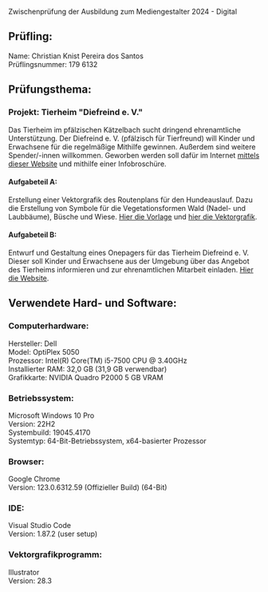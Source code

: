 
Zwischenprüfung der Ausbildung zum Mediengestalter 2024 - Digital

## Prüfling:
Name: Christian Knist Pereira dos Santos  
Prüflingsnummer: 179 6132

## Prüfungsthema:

### Projekt: Tierheim "Diefreind e. V."

Das Tierheim im pfälzischen Kätzelbach sucht dringend ehrenamtliche Unterstützung. Der Diefreind e. V. (pfälzisch für Tierfreund) will Kinder und Erwachsene für die regelmäßige Mithilfe gewinnen. Außerdem sind weitere Spender/-innen willkommen. Geworben werden soll dafür im Internet <a href="https://kriskaps.github.io/zwischenpruefung/teilaufgabe_b/index.html" target="_blank">mittels dieser Website</a> und mithilfe einer Infobroschüre.

#### Aufgabeteil A:

Erstellung einer Vektorgrafik des Routenplans für den Hundeauslauf. Dazu die Erstellung von Symbole für die Vegetationsformen Wald (Nadel- und Laubbäume), Büsche und Wiese. <a href="https://kriskaps.github.io/zwischenpruefung/daten_ZP/Teilaufgabe_a/Routenplan.jpg" target="_blank">Hier die Vorlage</a> und <a href="https://kriskaps.github.io/zwischenpruefung/teilaufgabe_a/Routenplans-Christian-Knist.png" target="_blank">hier die Vektorgrafik</a>.

#### Aufgabeteil B:

Entwurf und Gestaltung eines Onepagers für das Tierheim Diefreind e. V. Dieser soll Kinder und Erwachsene aus der Umgebung über das Angebot des Tierheims informieren und zur ehrenamtlichen Mitarbeit einladen. <a href="https://kriskaps.github.io/zwischenpruefung/teilaufgabe_b/index.html" target="_blank">Hier die Website</a>.

## Verwendete Hard- und Software:

### Computerhardware:
Hersteller: Dell  
Model: OptiPlex 5050  
Prozessor: Intel(R) Core(TM) i5-7500 CPU @ 3.40GHz  
Installierter RAM: 32,0 GB (31,9 GB verwendbar)  
Grafikkarte: NVIDIA Quadro P2000 5 GB VRAM

### Betriebssystem:
Microsoft Windows 10 Pro  
Version: 22H2  
Systembuild: 19045.4170    
Systemtyp: 64-Bit-Betriebssystem, x64-basierter Prozessor  

### Browser:
Google Chrome  
Version: 123.0.6312.59 (Offizieller Build) (64-Bit)

### IDE:
Visual Studio Code  
Version: 1.87.2 (user setup)  

### Vektorgrafikprogramm:
Illustrator  
Version: 28.3
